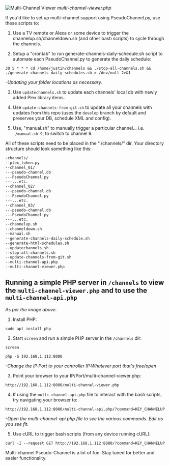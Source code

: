 ![Multi-Channel Viewer](https://i.imgur.com/MRwjI8g.jpg)
*multi-channel-viewer.php*

If you'd like to set up multi-channel support using PseudoChannel.py, use these scripts to: 

1) Use a TV remote or Alexa or some device to trigger the channelup.sh/channeldown.sh (and other bash scripts) to cycle through the channels. 

2) Setup a "crontab" to run generate-channels-daily-schedule.sh script to automate each PseudoChannel.py to generate the daily
schedule:

`30 5 * * * cd /home/justin/channels && ./stop-all-channels.sh && ./generate-channels-daily-schedules.sh > /dev/null 2>&1`

*-Updating your folder locations as necessary.*

3) Use `updatechannels.sh` to update each channels' local db with newly added Plex library items. 

4) Use `update-channels-from-git.sh` to update all your channels with updates from this repo (uses the `develop` branch by default and preserves your DB, schedule XML and config).

5) Use, "manual.sh" to manually trigger a particular channel... i.e. `./manual.sh 9`, to switch to channel 9.

All of these scripts need to be placed in the "./channels/" dir. Your directory structure should look something like this:

```bash
-channels/
--plex_token.py
--channel_01/
---pseudo-channel.db
---PseudoChannel.py
---...etc.
--channel_02/
---pseudo-channel.db
---PseudoChannel.py
---...etc.
--channel_03/
---pseudo-channel.db
---PseudoChannel.py
---...etc.
--channelup.sh
--channeldown.sh
--manual.sh
--generate-channels-daily-schedule.sh
--generate-html-schedules.sh
--updatechannels.sh
--stop-all-channels.sh
--update-channels-from-git.sh
--multi-channel-api.php
--multi-channel-viewer.php
```

## Running a simple PHP server in `/channels` to view the `multi-channel-viewer.php` and to use the `multi-channel-api.php`
*As per the image above.*

1) Install PHP:

`sudo apt install php`

2) Start `screen` and run a simple PHP server in the `/channels` dir:

`screen`

`php -S 192.168.1.112:8080`

*-Change the IP:Port to your controller IP:Whatever port that's free/open*

3) Point your browser to your IP/Port/multi-channel-viewer.php:

`http://192.168.1.112:8080/multi-channel-viewer.php`

4) If using the `multi-channel-api.php` file to interact with the bash scripts, try navigating your browser to:

`http://192.168.1.112:8080/multi-channel-api.php/?command=KEY_CHANNELUP`

*-Open the multi-channel-api.php file to see the various commands. Edit as you see fit.*

5) Use cURL to trigger bash scripts (from any device running cURL):

`curl -I --request GET http://192.168.1.112:8080/?command=KEY_CHANNELUP`

Multi-channel Pseudo-Channel is a lot of fun. Stay tuned for better and easier functionality. 
